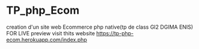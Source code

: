 # TP_php_Ecom
creation d'un site web Ecommerce php native(tp de class GI2 DGIMA ENIS) </br>
FOR LIVE preview visit thits website https://tp-php-ecom.herokuapp.com/index.php
